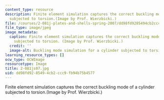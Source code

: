 ```yaml
---
content_type: resource
description: Finite element simulation captures the correct buckling mode of a cylinder
  subjected to torsion.(Image by Prof. Wierzbicki.)
file: /courses/2-081j-plates-and-shells-spring-2007/dd98fd9285494cb2ccc9fb94b75b4577_2-081js07.jpg
file_type: image/jpeg
image_metadata:
  caption: Finite element simulation captures the correct buckling mode of a cylinder
    subjected to torsion. (Image by Prof. Wierzbicki.)
  credit: ''
  image-alt: Buckling mode simulation for a cylinder subjected to torsion.
learning_resource_types: []
ocw_type: OCWImage
resourcetype: Image
title: 2-081js07.jpg
uid: dd98fd92-8549-4cb2-ccc9-fb94b75b4577
---
```

Finite element simulation captures the correct buckling mode of a cylinder subjected to torsion.(Image by Prof. Wierzbicki.)

